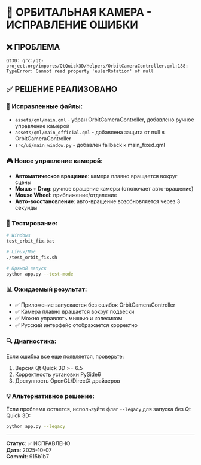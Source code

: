 # 🔧 ОРБИТАЛЬНАЯ КАМЕРА - ИСПРАВЛЕНИЕ ОШИБКИ

## ❌ ПРОБЛЕМА
```
Qt3D: qrc:/qt-project.org/imports/QtQuick3D/Helpers/OrbitCameraController.qml:188: 
TypeError: Cannot read property 'eulerRotation' of null
```

## ✅ РЕШЕНИЕ РЕАЛИЗОВАНО

### 📁 Исправленные файлы:
- `assets/qml/main.qml` - убран OrbitCameraController, добавлено ручное управление камерой
- `assets/qml/main_official.qml` - добавлена защита от null в OrbitCameraController
- `src/ui/main_window.py` - добавлен fallback к main_fixed.qml

### 🎮 Новое управление камерой:
- **Автоматическое вращение**: камера плавно вращается вокруг сцены
- **Мышь + Drag**: ручное вращение камеры (отключает авто-вращение)
- **Mouse Wheel**: приближение/отдаление
- **Авто-восстановление**: авто-вращение возобновляется через 3 секунды

### 🧪 Тестирование:
```bash
# Windows
test_orbit_fix.bat

# Linux/Mac  
./test_orbit_fix.sh

# Прямой запуск
python app.py --test-mode
```

### 📊 Ожидаемый результат:
- ✅ Приложение запускается без ошибок OrbitCameraController
- ✅ Камера плавно вращается вокруг подвески
- ✅ Можно управлять мышью и колесиком
- ✅ Русский интерфейс отображается корректно

### 🔍 Диагностика:
Если ошибка все еще появляется, проверьте:
1. Версия Qt Quick 3D >= 6.5
2. Корректность установки PySide6
3. Доступность OpenGL/DirectX драйверов

### 💡 Альтернативное решение:
Если проблема остается, используйте флаг `--legacy` для запуска без Qt Quick 3D:
```bash
python app.py --legacy
```

---
**Статус**: ✅ ИСПРАВЛЕНО  
**Дата**: 2025-10-07  
**Commit**: 915b1b7
